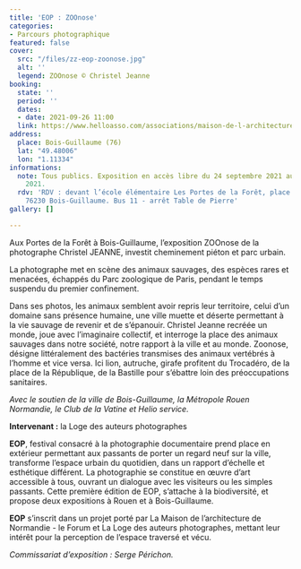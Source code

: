```yaml
---
title: 'EOP : ZOOnose'
categories:
- Parcours photographique
featured: false
cover:
  src: "/files/zz-eop-zoonose.jpg"
  alt: ''
  legend: ZOOnose © Christel Jeanne
booking:
  state: ''
  period: ''
  dates:
  - date: 2021-09-26 11:00
  link: https://www.helloasso.com/associations/maison-de-l-architecture-de-normandie-le-forum/evenements/eop-zoonose
address:
  place: Bois-Guillaume (76)
  lat: "49.48006"
  lon: "1.11334"
informations:
  note: Tous publics. Exposition en accès libre du 24 septembre 2021 au 8 novembre
    2021.
  rdv: 'RDV : devant l’école élémentaire Les Portes de la Forêt, place des Erables
    76230 Bois-Guillaume. Bus 11 - arrêt Table de Pierre'
gallery: []

---
```

Aux Portes de la Forêt à Bois-Guillaume, l’exposition ZOOnose de la photographe Christel JEANNE, investit cheminement piéton et parc urbain.

La photographe met en scène des animaux sauvages, des espèces rares et menacées, échappés du Parc zoologique de Paris, pendant le temps suspendu du premier confinement.

Dans ses photos, les animaux semblent avoir repris leur territoire, celui d’un domaine sans présence humaine, une ville muette et déserte permettant à la vie sauvage de revenir et de s’épanouir. Christel Jeanne recréée un monde, joue avec l’imaginaire collectif, et interroge la place des animaux sauvages dans notre société, notre rapport à la ville et au monde. Zoonose, désigne littéralement des bactéries transmises des animaux vertébrés à l’homme et vice versa. Ici lion, autruche, girafe profitent du Trocadéro, de la place de la République, de la Bastille pour s’ébattre loin des préoccupations sanitaires.

_Avec le soutien de la ville de Bois-Guillaume, la Métropole Rouen Normandie, le Club de la Vatine et Helio service._

**Intervenant :** la Loge des auteurs photographes

**EOP**, festival consacré à la photographie documentaire prend place en extérieur permettant aux passants de porter un regard neuf sur la ville, transforme l’espace urbain du quotidien, dans un rapport d’échelle et esthétique différent. La photographie se constitue en œuvre d’art accessible à tous, ouvrant un dialogue avec les visiteurs ou les simples passants. Cette première édition de EOP, s’attache à la biodiversité, et propose deux expositions à Rouen et à Bois-Guillaume.

**EOP** s’inscrit dans un projet porté par La Maison de l’architecture de Normandie - le Forum et La Loge des auteurs photographes, mettant leur intérêt pour la perception de l’espace traversé et vécu.

_Commissariat d’exposition : Serge Périchon._